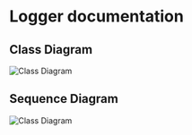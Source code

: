 # Logger documentation

## Class Diagram

![Class Diagram](http://www.plantuml.com/plantuml/proxy?src=https://raw.githubusercontent.com/Marcin279/logger_library/master/docs/diagrams/main_class_diagram.puml?token=GHSAT0AAAAAACO7SATQBLC66YVNGNBS5ND4ZQAXWYA)

## Sequence Diagram

![Class Diagram](http://www.plantuml.com/plantuml/proxy?src=https://raw.githubusercontent.com/Marcin279/logger_library/master/docs/diagrams/system_sequence_diagram.puml?token=GHSAT0AAAAAACO7SATR4INIUUZLKZ6ZHS4SZQAXXWQ)
